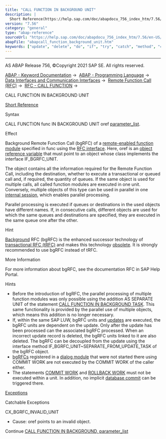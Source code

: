 ```yaml
---
title: "CALL FUNCTION IN BACKGROUND UNIT"
description: |
  Short Reference(https://help.sap.com/doc/abapdocu_756_index_htm/7.56/en-US/abapcall_function_shortref.htm) Syntax CALL FUNCTION func IN BACKGROUND UNIT oref parameter_list(https://help.sap.com/doc/abapdocu_756_index_htm/7.56/en-US/abapcall_function_background_para.htm). Effect Background Remote
version: "7.56"
category: "general"
type: "abap-reference"
sourceUrl: "https://help.sap.com/doc/abapdocu_756_index_htm/7.56/en-US/abapcall_function_background_unit.htm"
abapFile: "abapcall_function_background_unit.htm"
keywords: ["update", "delete", "do", "if", "try", "catch", "method", "class", "data", "abapcall", "function", "background", "unit"]
---
```


* * *

AS ABAP Release 756, ©Copyright 2021 SAP SE. All rights reserved.

[ABAP - Keyword Documentation](https://help.sap.com/doc/abapdocu_756_index_htm/7.56/en-US/abenabap.htm) →  [ABAP - Programming Language](https://help.sap.com/doc/abapdocu_756_index_htm/7.56/en-US/abenabap_reference.htm) →  [Data Interfaces and Communication Interfaces](https://help.sap.com/doc/abapdocu_756_index_htm/7.56/en-US/abenabap_data_communication.htm) →  [Remote Function Call (RFC)](https://help.sap.com/doc/abapdocu_756_index_htm/7.56/en-US/abenrfc.htm) →  [RFC - CALL FUNCTION](https://help.sap.com/doc/abapdocu_756_index_htm/7.56/en-US/abapcall_function_destination-.htm) → 

CALL FUNCTION IN BACKGROUND UNIT

[Short Reference](https://help.sap.com/doc/abapdocu_756_index_htm/7.56/en-US/abapcall_function_shortref.htm)

Syntax

CALL FUNCTION func IN BACKGROUND UNIT oref
[parameter\_list](https://help.sap.com/doc/abapdocu_756_index_htm/7.56/en-US/abapcall_function_background_para.htm).

Effect

Background Remote Function Call (bgRFC) of a [remote-enabled function module](https://help.sap.com/doc/abapdocu_756_index_htm/7.56/en-US/abenremote_enabled_fm_glosry.htm "Glossary Entry") specified in func using the [RFC interface](https://help.sap.com/doc/abapdocu_756_index_htm/7.56/en-US/abenrfc_interface_glosry.htm "Glossary Entry"). Here, oref is an [object reference variable](https://help.sap.com/doc/abapdocu_756_index_htm/7.56/en-US/abenobject_refer_variable_glosry.htm "Glossary Entry") that must point to an object whose class implements the interface IF\_BGRFC\_UNIT.

The object contains all the information required for the Remote Function Call, including the destination, whether to execute a transactional or queued call and, if required, the quantity of queues. If the same object is used for multiple calls, all called function modules are executed in one unit. Conversely, multiple objects of this type can be used in parallel in one [internal session](https://help.sap.com/doc/abapdocu_756_index_htm/7.56/en-US/abeninternal_session_glosry.htm "Glossary Entry"), which enables parallel processing.

Parallel processing is executed if queues or destinations in the used objects have different names. If, in consecutive calls, different objects are used for which the same queues and destinations are specified, they are executed in the same queue one after the other.

Hint

[Background](https://help.sap.com/doc/abapdocu_756_index_htm/7.56/en-US/abenbg_remote_function_glosry.htm "Glossary Entry") RFC (bgRFC) is the enhanced successor technology of [transactional RFC (tRFC)](https://help.sap.com/doc/abapdocu_756_index_htm/7.56/en-US/abapcall_function_background_task.htm) and makes this technology [obsolete](https://help.sap.com/doc/abapdocu_756_index_htm/7.56/en-US/abenrfc_obsolete.htm). It is strongly recommended to use bgRFC instead of tRFC.

More Information

For more information about bgRFC, see the documentation RFC in SAP Help Portal.

Hints

-   Before the introduction of bgRFC, the parallel processing of multiple function modules was only possible using the addition AS SEPARATE UNIT of the statement [CALL FUNCTION IN BACKGROUND TASK](https://help.sap.com/doc/abapdocu_756_index_htm/7.56/en-US/abapcall_function_background_task.htm). This same functionality is provided by the parallel use of multiple objects, which means this addition is no longer necessary.
-   If, within the same SAP LUW, bgRFC units and [updates](https://help.sap.com/doc/abapdocu_756_index_htm/7.56/en-US/abenupdate_glosry.htm "Glossary Entry") are executed, the bgRFC units are dependent on the update. Only after the update has been processed can the associated bgRFC processed. When an incorrect update record is deleted, the bgRFC units linked to it are also deleted. The bgRFC can be decoupled from the update using the interface method IF\_BGRFC\_UNIT~SEPARATE\_FROM\_UPDATE\_TASK of the bgRFC object.
-   [bgRFCs](https://help.sap.com/doc/abapdocu_756_index_htm/7.56/en-US/abenbgrfc_glosry.htm "Glossary Entry") registered in a [dialog module](https://help.sap.com/doc/abapdocu_756_index_htm/7.56/en-US/abendialog_module_object_glosry.htm "Glossary Entry") that were not started there using COMMIT WORK are not executed by the COMMIT WORK of the caller either.
-   The statements [COMMIT WORK](https://help.sap.com/doc/abapdocu_756_index_htm/7.56/en-US/abapcommit.htm) and [ROLLBACK WORK](https://help.sap.com/doc/abapdocu_756_index_htm/7.56/en-US/abaprollback.htm) must not be executed within a unit. In addition, no implicit [database commit](https://help.sap.com/doc/abapdocu_756_index_htm/7.56/en-US/abendatabase_commit_glosry.htm "Glossary Entry") can be triggered there.

[Exceptions](https://help.sap.com/doc/abapdocu_756_index_htm/7.56/en-US/abenabap_language_exceptions.htm)

Catchable Exceptions

CX\_BGRFC\_INVALID\_UNIT

-   Cause: oref points to an invalid object.

Continue
[CALL FUNCTION IN BACKGROUND, parameter\_list](https://help.sap.com/doc/abapdocu_756_index_htm/7.56/en-US/abapcall_function_background_para.htm)